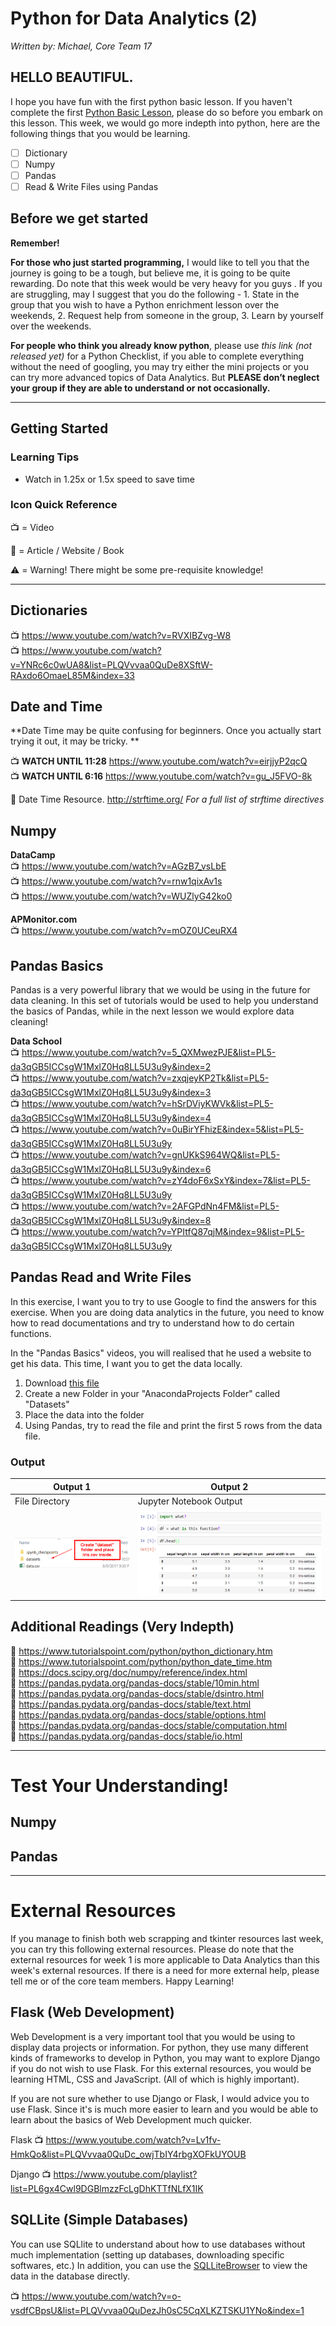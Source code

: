 # Python for Data Analytics (2)
*Written by: Michael, Core Team 17*

## HELLO BEAUTIFUL.
I hope you have fun with the first python basic lesson. If you haven't complete the first [Python Basic Lesson](https://github.com/smubia/dap-2017/blob/master/Sem%201%20-%20Data%20Analytics/02%20-%20Python%20Basics/python-syntax.md), please do so before you embark on this lesson. This week, we would go more indepth into python, here are the following things that you would be learning.

- [ ] Dictionary
- [ ] Numpy
- [ ] Pandas
- [ ] Read & Write Files using Pandas

## Before we get started
**Remember!** 

**For those who just started programming,** I would like to tell you that the journey is going to be a tough, but believe me, it is going to be quite rewarding. Do note that this week would be very heavy for you guys . If you are struggling, may I suggest that you do the following - 1. State in the group that you wish to have a Python enrichment lesson over the weekends, 2. Request help from someone in the group, 3. Learn by yourself over the weekends.

**For people who think you already know python**, please use *this link (not released yet)* for a Python Checklist, if you able to complete everything without the need of googling, you may try either the mini projects or you can try more advanced topics of Data Analytics. But **PLEASE don’t neglect your group if they are able to understand or not occasionally.**

---

## Getting Started
### Learning Tips
- Watch in 1.25x or 1.5x speed to save time

### Icon Quick Reference 

:tv: = Video

:page_with_curl: = Article / Website / Book

:warning: = Warning! There might be some pre-requisite knowledge!

---

## Dictionaries
:tv: https://www.youtube.com/watch?v=RVXIBZvg-W8 <br/>
:tv: https://www.youtube.com/watch?v=YNRc6c0wUA8&list=PLQVvvaa0QuDe8XSftW-RAxdo6OmaeL85M&index=33

## Date and Time 
**Date Time may be quite confusing for beginners. Once you actually start trying it out, it may be tricky. **

:tv: **WATCH UNTIL 11:28** https://www.youtube.com/watch?v=eirjjyP2qcQ<br/>
:tv: **WATCH UNTIL 6:16** https://www.youtube.com/watch?v=gu_J5FVO-8k

:page_with_curl: Date Time Resource. http://strftime.org/ *For a full list of strftime directives*

## Numpy 
**DataCamp**<br/>
:tv: https://www.youtube.com/watch?v=AGzB7_vsLbE <br/>
:tv: https://www.youtube.com/watch?v=rnw1qixAv1s <br/>
:tv: https://www.youtube.com/watch?v=WUZlyG42ko0 <br/>

**APMonitor.com**<br/>
:tv: https://www.youtube.com/watch?v=mOZ0UCeuRX4 <br/>

## Pandas Basics
Pandas is a very powerful library that we would be using in the future for data cleaning. In this set of tutorials would be used to help you understand the basics of Pandas, while in the next lesson we would explore data cleaning!

**Data School**<br/>
:tv: https://www.youtube.com/watch?v=5_QXMwezPJE&list=PL5-da3qGB5ICCsgW1MxlZ0Hq8LL5U3u9y&index=2 <br/>
:tv: https://www.youtube.com/watch?v=zxqjeyKP2Tk&list=PL5-da3qGB5ICCsgW1MxlZ0Hq8LL5U3u9y&index=3 <br/>
:tv: https://www.youtube.com/watch?v=hSrDViyKWVk&list=PL5-da3qGB5ICCsgW1MxlZ0Hq8LL5U3u9y&index=4 <br/>
:tv: https://www.youtube.com/watch?v=0uBirYFhizE&index=5&list=PL5-da3qGB5ICCsgW1MxlZ0Hq8LL5U3u9y <br/>
:tv: https://www.youtube.com/watch?v=gnUKkS964WQ&list=PL5-da3qGB5ICCsgW1MxlZ0Hq8LL5U3u9y&index=6 <br/>
:tv: https://www.youtube.com/watch?v=zY4doF6xSxY&index=7&list=PL5-da3qGB5ICCsgW1MxlZ0Hq8LL5U3u9y <br/>
:tv: https://www.youtube.com/watch?v=2AFGPdNn4FM&list=PL5-da3qGB5ICCsgW1MxlZ0Hq8LL5U3u9y&index=8 <br/>
:tv: https://www.youtube.com/watch?v=YPItfQ87qjM&index=9&list=PL5-da3qGB5ICCsgW1MxlZ0Hq8LL5U3u9y <br/>

## Pandas Read and Write Files
In this exercise, I want you to try to use Google to find the answers for this exercise. When you are doing data analytics in the future, you need to know how to read documentations and try to understand how to do certain functions. 

In the "Pandas Basics" videos, you will realised that he used a website to get his data. This time, I want you to get the data locally.
1. Download [this file](https://drive.google.com/open?id=0B4co3D7kCi9oSGFFdWd3YkdkdU0)
2. Create a new Folder in your "AnacondaProjects Folder" called "Datasets"
3. Place the data into the folder
3. Using Pandas, try to read the file and print the first 5 rows from the data file.

### Output

Output 1 | Output 2 
------------ | ------------- 
File Directory | Jupyter Notebook Output
![](./pics/pandas1.png) | ![](./pics/pandas2.png) 


## Additional Readings (Very Indepth)
:page_with_curl: https://www.tutorialspoint.com/python/python_dictionary.htm<br/>
:page_with_curl: https://www.tutorialspoint.com/python/python_date_time.htm<br/>
:page_with_curl: https://docs.scipy.org/doc/numpy/reference/index.html<br/>
:page_with_curl: https://pandas.pydata.org/pandas-docs/stable/10min.html<br/>
:page_with_curl: https://pandas.pydata.org/pandas-docs/stable/dsintro.html  <br/>
:page_with_curl: https://pandas.pydata.org/pandas-docs/stable/text.html  <br/>
:page_with_curl: https://pandas.pydata.org/pandas-docs/stable/options.html  <br/>
:page_with_curl: https://pandas.pydata.org/pandas-docs/stable/computation.html  <br/>
:page_with_curl: https://pandas.pydata.org/pandas-docs/stable/io.html  <br/>

---

# Test Your Understanding!
## Numpy

## Pandas


---


# External Resources
If you manage to finish both web scrapping and tkinter resources last week, you can try this following external resources. Please do note that the external resources for week 1 is more applicable to Data Analytics than this week's external resources. If there is a need for more external help, please tell me or of the core team members. Happy Learning!


## Flask (Web Development)
Web Development is a very important tool that you would be using to display data projects or information. For python, they use many different kinds of frameworks to develop in Python, you may want to explore Django if you do not wish to use Flask. For this external resources, you would be learning HTML, CSS and JavaScript. (All of which is highly important).

If you are not sure whether to use Django or Flask, I would advice you to use Flask. Since it's is much more easier to learn and you would be able to learn about the basics of Web Development much quicker. 

Flask
:tv: https://www.youtube.com/watch?v=Lv1fv-HmkQo&list=PLQVvvaa0QuDc_owjTbIY4rbgXOFkUYOUB


Django 
:tv: https://www.youtube.com/playlist?list=PL6gx4Cwl9DGBlmzzFcLgDhKTTfNLfX1IK

## SQLLite (Simple Databases)
You can use SQLlite to understand about how to use databases without much implementation (setting up databases, downloading specific softwares, etc.) In addition, you can use the [SQLLiteBrowser](https://github.com/sqlitebrowser/sqlitebrowser/releases) to view the data in the database directly.

:tv: https://www.youtube.com/watch?v=o-vsdfCBpsU&list=PLQVvvaa0QuDezJh0sC5CqXLKZTSKU1YNo&index=1

